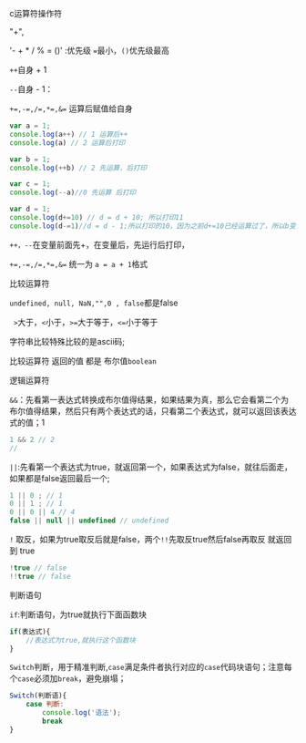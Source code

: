 c运算符操作符  

 "+",

'-  + * / % = ()' :优先级 `=`最小，`()`优先级最高

`++`自身 + 1

`--`自身 - 1：

`+=,-=,/=,*=,&=` 运算后赋值给自身

```js
var a = 1;
console.log(a++) // 1 运算后++
console.log(a) // 2 运算后打印

var b = 1;
console.log(++b) // 2 先运算，后打印

var c = 1; 
console.log(--a)//0 先运算 后打印

var d = 1;
console.log(d+=10) // d = d + 10; 所以打印11
console.log(d-=1)//d = d - 1;所以打印的10，因为之前d+=10已经运算过了，所以b变11，然后 10-1；
```

`++，--`在变量前面先+，在变量后，先运行后打印，

`+=,-=,/=,*=,&=` 统一为 `a = a + 1`格式



比较运算符

`undefined, null, NaN,"",0 , false`都是false

` >`大于，`<`小于，`>=`大于等于，`<=`小于等于

字符串比较特殊比较的是ascii码;

比较运算符 返回的值 都是 布尔值`boolean`



逻辑运算符

`&&`：先看第一表达式转换成布尔值得结果，如果结果为真，那么它会看第二个为布尔值得结果，然后只有两个表达式的话，只看第二个表达式，就可以返回该表达式的值；1

```js
1 && 2 // 2
//
```

`||`:先看第一个表达式为true，就返回第一个，如果表达式为false，就往后面走，如果都是false返回最后一个;

```js
1 || 0 ; // 1
0 || 1 ; // 1
0 || 0 || 4 // 4
false || null || undefined // undefined
```

`!` 取反，如果为true取反后就是false，两个`!!`先取反true然后false再取反 就返回到 true

```js
!true // false
!!true // false
```



判断语句

`if`:判断语句，为true就执行下面函数块

```js
if(表达式){
    //表达式为true,就执行这个函数块
}
```





`Switch`判断，用于精准判断,`case`满足条件者执行对应的`case`代码块语句；注意每个`case`必须加`break`，避免崩塌；

```js
Switch(判断语){
    case 判断:
    	console.log('语法');
    	break
}
```

